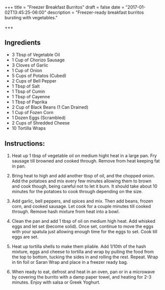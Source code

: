 +++
title = "Freezer Breakfast Burritos"
draft = false
date = "2017-01-02T13:45:25-06:00"
description = "Freezer-ready breakfast burritos bursting with vegetables."

+++

## Ingredients

* 3 Tbsp of Vegetable Oil
* 1 Cup of Chorizo Sausage
* 3 Cloves of Garlic
* 1 Cup of Onion
* 5 Cups of Potatos (Cubed)
* 2 Cups of Bell Pepper
* 1 Tbsp of Salt
* 1 Tbsp of Cumin
* 1 Tbsp of Cayenne
* 1 Tbsp of Paprika
* 2 Cup of Black Beans (1 Can Drained)
* 1 Cup of Fozen Corn
* 1 Dozen Eggs (Scrambled)
* 2 Cups of Shredded Cheese
* 10 Tortilla Wraps

## Instructions:

1. Heat up 1 tbsp of vegetable oil on medium hight heat in a large pan.
Fry sausage till browned and cooked through.
Remove from heat keeping fat in pan.

2. Bring heat to high and add another tbsp of oil, and the chopped onion.
Add the potatoes and mix every few minutes allowing them to brown and cook though, being careful not to let it burn.
It should take about 10 minutes for the potatoes to cook through depending on the size.

3. Add garlic, bell peppers, and spices and mix.
Then add beans, frozen corn, and cooked sausage.
Let cook for a couple minutes till cooked through.
Remove hash mixture from heat into a bowl.

4. Clean the pan and add 1 tbsp of oil on medium high heat.
Add whisked eggs and let set (become solid).
Once set, continue to move the eggs with your spatula just allowing enough time for the eggs to set.
Cook till eggs are set.

5. Heat up tortilla shells to make them pliable.
Add 1/10th of the hash mixture, eggs and cheese to tortilla and wrap by pulling the food from the top to bottom, tucking the sides in and rolling the rest.
Repeat.
Wrap in tin foil or Saran Wrap and place in a freezer ready bag.

6. When ready to eat, defrost and heat in an oven, pan or in a microwave by covering the burrito with a damp paper towel, and heating for 2-3 minutes.
Enjoy with salsa or Greek Yoghurt.